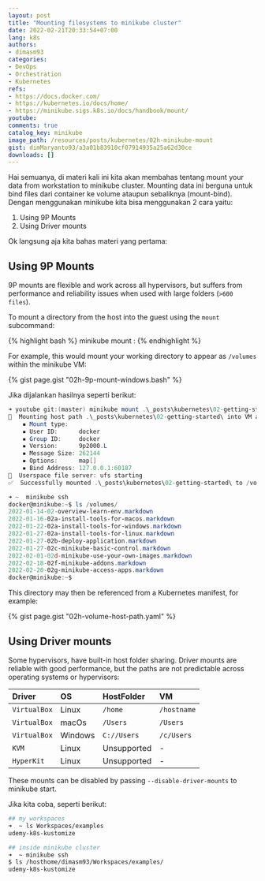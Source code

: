 ```yaml
---
layout: post
title: "Mounting filesystems to minikube cluster"
date: 2022-02-21T20:33:54+07:00
lang: k8s
authors:
- dimasm93
categories:
- DevOps
- Orchestration
- Kubernetes
refs: 
- https://docs.docker.com/
- https://kubernetes.io/docs/home/
- https://minikube.sigs.k8s.io/docs/handbook/mount/
youtube: 
comments: true
catalog_key: minikube
image_path: /resources/posts/kubernetes/02h-minikube-mount
gist: dimMaryanto93/a3a01b83910cf07914935a25a62d30ce
downloads: []
---
```


Hai semuanya, di materi kali ini kita akan membahas tentang mount your data from workstation to minikube cluster. Mounting data ini berguna untuk bind files dari container ke volume ataupun sebaliknya (mount-bind). Dengan menggunakan minikube kita bisa menggunakan 2 cara yaitu:

1. Using 9P Mounts
2. Using Driver mounts

Ok langsung aja kita bahas materi yang pertama:

## Using 9P Mounts

9P mounts are flexible and work across all hypervisors, but suffers from performance and reliability issues when used with large folders (`>600 files`).

To mount a directory from the host into the guest using the `mount` subcommand:

{% highlight bash %}
minikube mount <source-directory>:<target-directory>
{% endhighlight %}

For example, this would mount your working directory to appear as `/volumes` within the minikube VM:

{% gist page.gist "02h-9p-mount-windows.bash" %}

Jika dijalankan hasilnya seperti berikut:

```powershell
➜ youtube git:(master) minikube mount .\_posts\kubernetes\02-getting-started\:/volumes
📁  Mounting host path .\_posts\kubernetes\02-getting-started\ into VM as /volumes ...
    ▪ Mount type:
    ▪ User ID:      docker
    ▪ Group ID:     docker
    ▪ Version:      9p2000.L
    ▪ Message Size: 262144
    ▪ Options:      map[]
    ▪ Bind Address: 127.0.0.1:60187
🚀  Userspace file server: ufs starting
✅  Successfully mounted .\_posts\kubernetes\02-getting-started\ to /volumes

➜ ~  minikube ssh
docker@minikube:~$ ls /volumes/
2022-01-14-02-overview-learn-env.markdown
2022-01-16-02a-install-tools-for-macos.markdown
2022-01-22-02a-install-tools-for-windows.markdown
2022-01-27-02a-install-tools-for-linux.markdown
2022-01-27-02b-deploy-application.markdown
2022-01-27-02c-minikube-basic-control.markdown
2022-02-01-02d-minikube-use-your-own-images.markdown
2022-02-18-02f-minikube-addons.markdown
2022-02-20-02g-minikube-access-apps.markdown
docker@minikube:~$
```

This directory may then be referenced from a Kubernetes manifest, for example:

{% gist page.gist "02h-volume-host-path.yaml" %}

## Using Driver mounts

Some hypervisors, have built-in host folder sharing. Driver mounts are reliable with good performance, but the paths are not predictable across operating systems or hypervisors:

| Driver        | OS        | HostFolder    | VM            |
| :---          | :---      | :---          | :---          |
| `VirtualBox`  | Linux     | `/home`       | `/hostname`   |
| `VirtualBox`  | macOs     | `/Users`      | `/Users`      |
| `VirtualBox`  | Windows   | `C://Users`   | `/c/Users`    |
| `KVM`         | Linux     | Unsupported   | -             |
| `HyperKit`    | Linux     | Unsupported   | -             |

These mounts can be disabled by passing `--disable-driver-mounts` to minikube start.

Jika kita coba, seperti berikut:

```bash
## my workspaces
➜  ~ ls Workspaces/examples 
udemy-k8s-kustomize

## inside minikube cluster
➜  ~ minikube ssh
$ ls /hosthome/dimasm93/Workspaces/examples/ 
udemy-k8s-kustomize
```